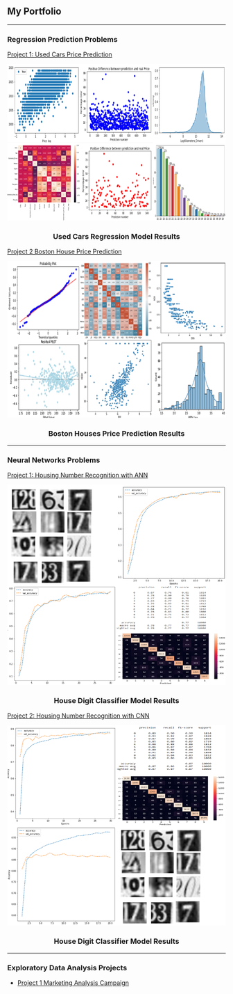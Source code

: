 ## My Portfolio

---

### Regression Prediction Problems

[Project 1: Used Cars Price Prediction ](https://charlesdelabra.github.io/Used-Cars-Regression-Model/)
<p align="center">
    <img src="https://github.com/CharlesDeLabra/Used-Cars-Regression-Model/blob/main/imagen/MergedImages.png?raw=true" alt="Logo" width=800 height=360>
  <h3 align="center">Used Cars Regression Model Results</h3>
  <p align="center">
  </p>
</p>

[Project 2 Boston House Price Prediction](https://charlesdelabra.github.io/Boston-House-Price-Prediction/)
<p align="center">
    <img src="https://github.com/CharlesDeLabra/Boston-House-Price-Prediction/blob/main/image/MergedImages.png?raw=true" alt="Logo" width=800 height=360>
  <h3 align="center">Boston Houses Price Prediction Results</h3>
  <p align="center">
  </p>
</p>

---

### Neural Networks Problems

[Project 1: Housing Number Recognition with ANN ](https://charlesdelabra.github.io/Housing-Number-recognition-with-ANN/)
<p align="center">
    <img src="https://github.com/CharlesDeLabra/Housing-Number-recognition-with-ANN/blob/main/images/Merged_document.png?raw=true" alt="Logo" width=800 height=460>
  <h3 align="center">House Digit Classifier Model Results</h3>
  <p align="center">
  </p>
</p>

[Project 2: Housing Number Recognition with CNN ](https://charlesdelabra.github.io/CNN-Housing-Number-Digit-Recognition/)
<p align="center">
    <img src="https://github.com/CharlesDeLabra/CNN-Housing-Number-Digit-Recognition/blob/main/images/Merged_document.png?raw=true" alt="Logo" width=800 height=460>
  <h3 align="center">House Digit Classifier Model Results</h3>
  <p align="center">
  </p>
</p>

---
### Exploratory Data Analysis Projects 

- [Project 1 Marketing Analysis Campaign](https://charlesdelabra.github.io/EDA-Marketing-Campaign/)















